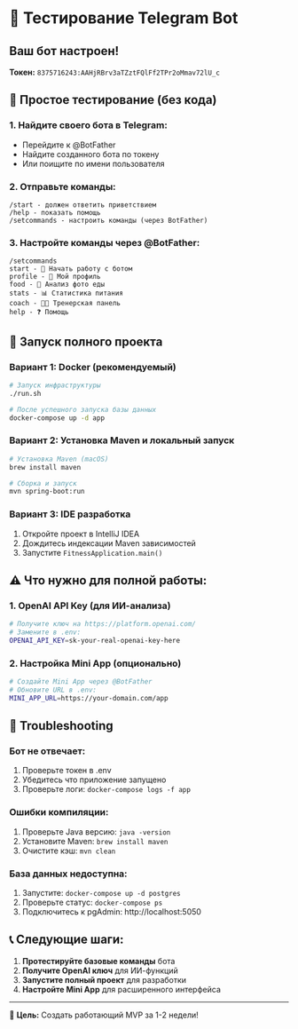 # 🤖 Тестирование Telegram Bot

## Ваш бот настроен!

**Токен:** `8375716243:AAHjRBrv3aTZztFQlFf2TPr2oMmav72lU_c`

## 🧪 Простое тестирование (без кода)

### 1. Найдите своего бота в Telegram:
- Перейдите к @BotFather
- Найдите созданного бота по токену
- Или поищите по имени пользователя

### 2. Отправьте команды:
```
/start - должен ответить приветствием
/help - показать помощь
/setcommands - настроить команды (через BotFather)
```

### 3. Настройте команды через @BotFather:
```
/setcommands
start - 🚀 Начать работу с ботом
profile - 👤 Мой профиль  
food - 📸 Анализ фото еды
stats - 📊 Статистика питания
coach - 👨‍🏫 Тренерская панель
help - ❓ Помощь
```

## 🚀 Запуск полного проекта

### Вариант 1: Docker (рекомендуемый)
```bash
# Запуск инфраструктуры
./run.sh

# После успешного запуска базы данных
docker-compose up -d app
```

### Вариант 2: Установка Maven и локальный запуск
```bash
# Установка Maven (macOS)
brew install maven

# Сборка и запуск
mvn spring-boot:run
```

### Вариант 3: IDE разработка
1. Откройте проект в IntelliJ IDEA
2. Дождитесь индексации Maven зависимостей
3. Запустите `FitnessApplication.main()`

## ⚠️ Что нужно для полной работы:

### 1. OpenAI API Key (для ИИ-анализа)
```bash
# Получите ключ на https://platform.openai.com/
# Замените в .env:
OPENAI_API_KEY=sk-your-real-openai-key-here
```

### 2. Настройка Mini App (опционально)
```bash
# Создайте Mini App через @BotFather
# Обновите URL в .env:
MINI_APP_URL=https://your-domain.com/app
```

## 🔧 Troubleshooting

### Бот не отвечает:
1. Проверьте токен в .env
2. Убедитесь что приложение запущено
3. Проверьте логи: `docker-compose logs -f app`

### Ошибки компиляции:
1. Проверьте Java версию: `java -version`
2. Установите Maven: `brew install maven`
3. Очистите кэш: `mvn clean`

### База данных недоступна:
1. Запустите: `docker-compose up -d postgres`
2. Проверьте статус: `docker-compose ps`
3. Подключитесь к pgAdmin: http://localhost:5050

## 📞 Следующие шаги:

1. **Протестируйте базовые команды** бота
2. **Получите OpenAI ключ** для ИИ-функций  
3. **Запустите полный проект** для разработки
4. **Настройте Mini App** для расширенного интерфейса

---

🎯 **Цель:** Создать работающий MVP за 1-2 недели! 